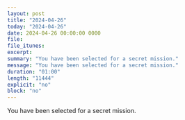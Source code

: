 ```yaml
---
layout: post
title: "2024-04-26"
today: "2024-04-26"
date: 2024-04-26 00:00:00 0000
file:
file_itunes:
excerpt:
summary: "You have been selected for a secret mission."
message: "You have been selected for a secret mission."
duration: "01:00"
length: "11444"
explicit: "no"
block: "no"
---
```

You have been selected for a secret mission.

